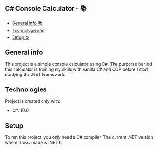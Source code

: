 ## C# Console Calculator - :books: 
* [General info :books:](#general-info)
* [Technologies :computer:](#technologies)
* [Setup :gear:](#setup)

## General info
This project is a simple console calculator using C#.
The purporse behind this calculator is training my skills with vanilla C# and OOP before I start studying the .NET Framework.
	
## Technologies
Project is created only with:
* C#: 10.0

	
## Setup
To run this project, you only need a C# compiler. The current .NET version where it was made is .NET 6.
